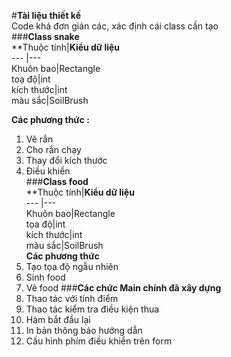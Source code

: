 #**Tài liệu thiết kế**  
Code khá đơn giản các, xác định cái class cần tạo  
###**Class snake**  
**Thuộc tính|**Kiểu dữ liệu**  
---			|---  
Khuôn bao|Rectangle  
toạ độ|int  
kích thước|int   
màu sắc|SoilBrush  

**Các phương thức :**  

1.	Vẽ rắn   
2.	Cho rắn chạy 
3.	Thay đổi kích thước  
4.	Điều khiển  
###**Class food**  
**Thuộc tính|**Kiểu dữ liệu**  
---			|---  
Khuôn bao|Rectangle  
tọa độ|int  
kích thước|int   
màu sắc|SoilBrush   
**Các phương thức**  
1.	Tạo tọa độ ngẫu nhiên   
2.	Sinh food 
3.	Vẽ food	
###**Các chức Main chính đã xây dựng** 
1.	Thao tác với tính điểm
2.	Thao tác kiểm tra điều kiện thua 
3.	Hàm bắt đầu lại 
4.	In bản thông báo hướng dẫn 
5.	Cấu hình phím điều khiển trên form

